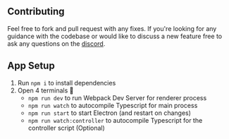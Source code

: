 ## Contributing

Feel free to fork and pull request with any fixes. If you're looking for any guidance with the codebase or would like to discuss a new feature free to ask any questions on the [discord](https://discord.gg/6Wetp3ZsKv).

## App Setup

1. Run `npm i` to install dependencies
2. Open 4 terminals 🤖
    - `npm run dev` to run Webpack Dev Server for renderer process
    - `npm run watch` to autocompile Typescript for main process
    - `npm run start` to start Electron (and restart on changes)
    - `npm run watch:controller` to autocompile Typescript for the controller script (Optional)
